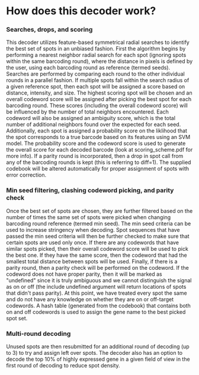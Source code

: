 # How does this decoder work?

### Searches, drops, and scoring
This decoder utilizes feature-based symmetrical radial searches to identify the best set of spots in an unbiased fashion. First the algorithm begins by performing a nearest neighbor radial search for each spot (ignoring spots within the same barcoding round), where the distance in pixels is defined by the user, using each barcoding round as reference (termed seeds). Searches are performed by comparing each round to the other individual rounds in a parallel fashion. If multiple spots fall within the search radius of a given reference spot, then each spot will be assigned a score based on distance, intensity, and size. The highest scoring spot will be chosen and an overall codeword score will be assigned after picking the best spot for each barcoding round. These scores (including the overall codeword score) will be influenced by the number of total neighbors encountered. Each codeword will also be assigned an ambiguity score, which is the total number of additional neighbors found over the expected for each seed. Additionally, each spot is assigned a probability score on the liklihood that the spot corresponds to a true barcode based on its features using an SVM model. The probability score and the codeword score is used to generate the overall score for each decoded barcode (look at scoring_scheme.pdf for more info).  If a parity round is incorporated, then a drop in spot call from any of the barcoding rounds is kept (this is referring to diff=1). The supplied codebook will be altered automatically for proper assignment of spots with error correction.

### Min seed filtering, clashing codeword picking, and parity check
Once the best set of spots are chosen, they are further filtered based on the number of times the same set of spots were picked when changing barcoding round reference (termed min seed). The min seed criteria can be used to increase stringency when decoding. Spot sequences that have passed the min seed criteria will then be further checked to make sure that certain spots are used only once. If there are any codewords that have similar spots picked, then their overall codeword score will be used to pick the best one. If they have the same score, then the codeword that had the smallest total distance between spots will be used. Finally, if there is a parity round, then a parity check will be performed on the codeword. If the codeword does not have proper parity, then it will be marked as "undefined" since it is truly ambiguous and we cannot distinguish the signal as on or off (the include undefined argument will return locations of spots that didn't pass parity). At this point, we have treated every spot the same and do not have any knowledge on whether they are on or off-target codewords. A hash table (generated from the codebook) that contains both on and off codewords is used to assign the gene name to the best picked spot set. 

### Multi-round decoding
Unused spots are then resubmitted for an additional round of decoding (up to 3) to try and assign left over spots. The decoder also has an option to decode the top 10% of highly expressed gene in a given field of view in the first round of decoding to reduce spot density. 
